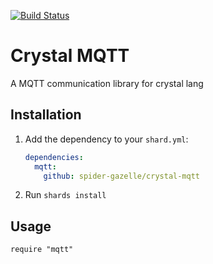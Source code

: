 [![Build Status](https://travis-ci.org/spider-gazelle/crystal-mqtt.svg?branch=master)](https://travis-ci.org/spider-gazelle/crystal-mqtt)


# Crystal MQTT

A MQTT communication library for crystal lang


## Installation

1. Add the dependency to your `shard.yml`:

   ```yaml
   dependencies:
     mqtt:
       github: spider-gazelle/crystal-mqtt
   ```

2. Run `shards install`


## Usage

```crystal
require "mqtt"


```
